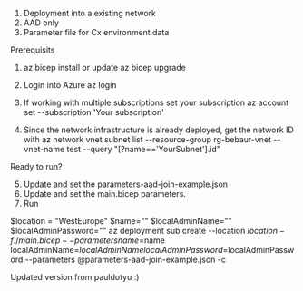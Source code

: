 1. Deployment into a existing network
2. AAD only 
3. Parameter file for Cx environment data

Prerequisits
1. az bicep install
or update  az bicep upgrade

2. Login into Azure 
az login

3. If working with multiple subscriptions set your subscription
az account set --subscription 'Your subscription'

4. Since the network infrastructure is already deployed, get the network ID with 
az network vnet subnet list --resource-group rg-bebaur-vnet --vnet-name test --query "[?name=='YourSubnet'].id"

Ready to run? 

5. Update and set the parameters-aad-join-example.json
6. Update and set the main.bicep parameters.
7. Run

$location = "WestEurope"
$name=""
$localAdminName=""
$localAdminPassword=""
az deployment sub create --location $location -f ./main.bicep --parameters name=$name localAdminName=$localAdminName localAdminPassword=$localAdminPassword --parameters @parameters-aad-join-example.json -c

Updated version from pauldotyu :)